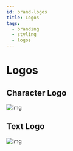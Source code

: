 ```yaml
---
id: brand-logos
title: Logos
tags:
  - branding
  - styling
  - logos
---
```


# Logos

## Character Logo

![img](/img/kitty_logo.jpg)


## Text Logo 

![img](/img/kitty_name_graphic.png)
